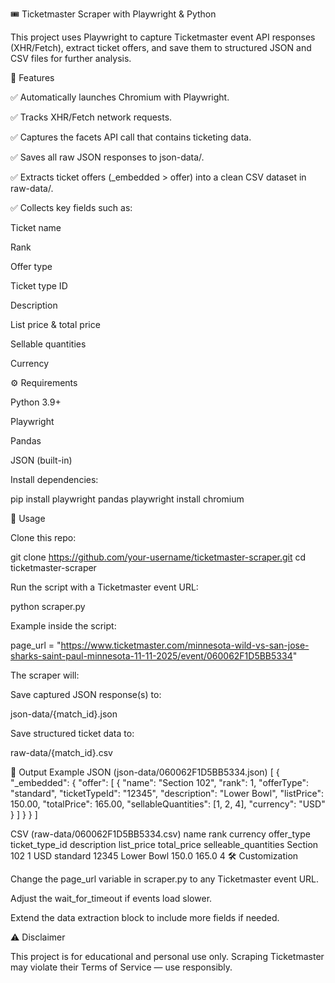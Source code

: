 🎟️ Ticketmaster Scraper with Playwright & Python

This project uses Playwright
 to capture Ticketmaster event API responses (XHR/Fetch), extract ticket offers, and save them to structured JSON and CSV files for further analysis.

📌 Features

✅ Automatically launches Chromium with Playwright.

✅ Tracks XHR/Fetch network requests.

✅ Captures the facets API call that contains ticketing data.

✅ Saves all raw JSON responses to json-data/.

✅ Extracts ticket offers (_embedded > offer) into a clean CSV dataset in raw-data/.

✅ Collects key fields such as:

Ticket name

Rank

Offer type

Ticket type ID

Description

List price & total price

Sellable quantities

Currency

⚙️ Requirements

Python 3.9+

Playwright

Pandas

JSON
 (built-in)

Install dependencies:

pip install playwright pandas
playwright install chromium

🚀 Usage

Clone this repo:

git clone https://github.com/your-username/ticketmaster-scraper.git
cd ticketmaster-scraper


Run the script with a Ticketmaster event URL:

python scraper.py


Example inside the script:

page_url = "https://www.ticketmaster.com/minnesota-wild-vs-san-jose-sharks-saint-paul-minnesota-11-11-2025/event/060062F1D5BB5334"


The scraper will:

Save captured JSON response(s) to:

json-data/{match_id}.json


Save structured ticket data to:

raw-data/{match_id}.csv

📂 Output Example
JSON (json-data/060062F1D5BB5334.json)
[
  {
    "_embedded": {
      "offer": [
        {
          "name": "Section 102",
          "rank": 1,
          "offerType": "standard",
          "ticketTypeId": "12345",
          "description": "Lower Bowl",
          "listPrice": 150.00,
          "totalPrice": 165.00,
          "sellableQuantities": [1, 2, 4],
          "currency": "USD"
        }
      ]
    }
  }
]

CSV (raw-data/060062F1D5BB5334.csv)
name	rank	currency	offer_type	ticket_type_id	description	list_price	total_price	selleable_quantities
Section 102	1	USD	standard	12345	Lower Bowl	150.0	165.0	4
🛠️ Customization

Change the page_url variable in scraper.py to any Ticketmaster event URL.

Adjust the wait_for_timeout if events load slower.

Extend the data extraction block to include more fields if needed.

⚠️ Disclaimer

This project is for educational and personal use only.
Scraping Ticketmaster may violate their Terms of Service — use responsibly.
